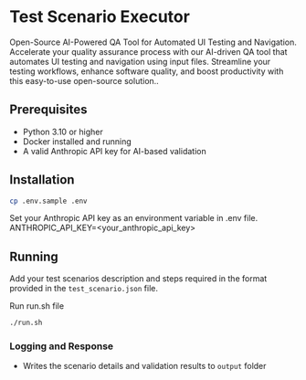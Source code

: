 # Test Scenario Executor

Open-Source AI-Powered QA Tool for Automated UI Testing and Navigation. Accelerate your quality assurance process with our AI-driven QA tool that automates UI testing and navigation using input files. Streamline your testing workflows, enhance software quality, and boost productivity with this easy-to-use open-source solution..

## Prerequisites

- Python 3.10 or higher
- Docker installed and running
- A valid Anthropic API key for AI-based validation

## Installation
```bash
cp .env.sample .env
```
Set your Anthropic API key as an environment variable in .env file.
ANTHROPIC_API_KEY=<your_anthropic_api_key>

## Running
Add your test scenarios description and steps required in the format provided in the `test_scenario.json` file.

Run run.sh file
```bash
./run.sh
```

### Logging and Response
- Writes the scenario details and validation results to `output` folder

